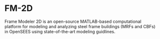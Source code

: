 # FM-2D
Frame Modeler 2D is an open-source MATLAB-based computational platform for modeling and analyzing steel frame buildings (MRFs and CBFs) in OpenSEES using state-of-the-art modeling guidlines.
